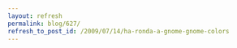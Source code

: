 ```yaml
---
layout: refresh
permalink: blog/627/
refresh_to_post_id: /2009/07/14/ha-ronda-a-gnome-gnome-colors
---
```

